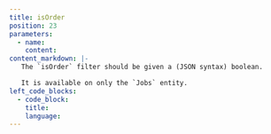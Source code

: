 ```yaml
---
title: isOrder
position: 23
parameters:
  - name:
    content:
content_markdown: |-
   The `isOrder` filter should be given a (JSON syntax) boolean.

   It is available on only the `Jobs` entity.
left_code_blocks:
  - code_block:
    title:
    language:
---
```

